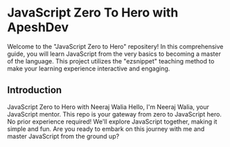 # JavaScript Zero To Hero with ApeshDev
Welcome to the "JavaScript Zero to Hero" repositery! In this comprehensive guide, you will learn JavaScript from the very basics to becoming a master of the language. This project utilizes the "ezsnippet" teaching method to make your learning experience interactive and engaging.

## Introduction
JavaScript Zero to Hero with Neeraj Walia Hello, I'm Neeraj Walia, your JavaScript mentor. This repo is your gateway from zero to JavaScript hero. No prior experience required! We'll explore JavaScript together, making it simple and fun. Are you ready to embark on this journey with me and master JavaScript from the ground up?
